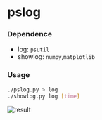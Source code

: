 pslog
===

### Dependence
* log: `psutil`
* showlog: `numpy`,`matplotlib`

### Usage

``` bash
./pslog.py > log
./showlog.py log [time]
```

![result](https://raw.githubusercontent.com/RemiliaForever/pslog/branch/master/example/result.jpg "result")
